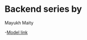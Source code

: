 # Backend series by 
Mayukh Maity


-[Model link](https://app.eraser.io/workspace/YtPqZ1VogxGy1jzIDkzj)
